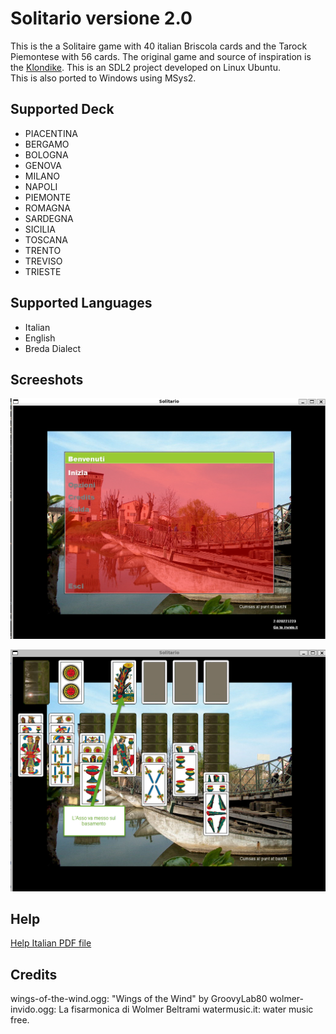 # Solitario versione 2.0

This is the a Solitaire game with 40 italian Briscola cards and the Tarock Piemontese with 56 cards. 
The original game and source of inspiration is the [Klondike](https://en.wikipedia.org/wiki/Klondike_(solitaire)). 
This is an SDL2 project developed on Linux Ubuntu.  
This is also ported to Windows using MSys2.

## Supported Deck
- PIACENTINA
- BERGAMO
- BOLOGNA
- GENOVA
- MILANO
- NAPOLI
- PIEMONTE
- ROMAGNA
- SARDEGNA
- SICILIA
- TOSCANA
- TRENTO
- TREVISO
- TRIESTE

## Supported Languages
- Italian
- English
- Breda Dialect

## Screeshots
![Schermata iniziale](./help-source/inizio.png)  

![Inizio Partita](./help-source/basamento.png)

## Help
[Help Italian PDF file](./data/solitario.pdf) 

## Credits
wings-of-the-wind.ogg: "Wings of the Wind" by GroovyLab80
wolmer-invido.ogg: La fisarmonica di Wolmer Beltrami
watermusic.it: water music free.

